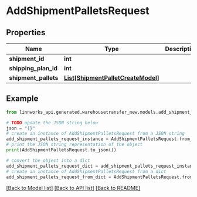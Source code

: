 # AddShipmentPalletsRequest


## Properties

Name | Type | Description | Notes
------------ | ------------- | ------------- | -------------
**shipment_id** | **int** |  | [optional] 
**shipping_plan_id** | **int** |  | [optional] 
**shipment_pallets** | [**List[ShipmentPalletCreateModel]**](ShipmentPalletCreateModel.md) |  | [optional] 

## Example

```python
from linnworks_api.generated.warehousetransfer_new.models.add_shipment_pallets_request import AddShipmentPalletsRequest

# TODO update the JSON string below
json = "{}"
# create an instance of AddShipmentPalletsRequest from a JSON string
add_shipment_pallets_request_instance = AddShipmentPalletsRequest.from_json(json)
# print the JSON string representation of the object
print(AddShipmentPalletsRequest.to_json())

# convert the object into a dict
add_shipment_pallets_request_dict = add_shipment_pallets_request_instance.to_dict()
# create an instance of AddShipmentPalletsRequest from a dict
add_shipment_pallets_request_from_dict = AddShipmentPalletsRequest.from_dict(add_shipment_pallets_request_dict)
```
[[Back to Model list]](../README.md#documentation-for-models) [[Back to API list]](../README.md#documentation-for-api-endpoints) [[Back to README]](../README.md)


